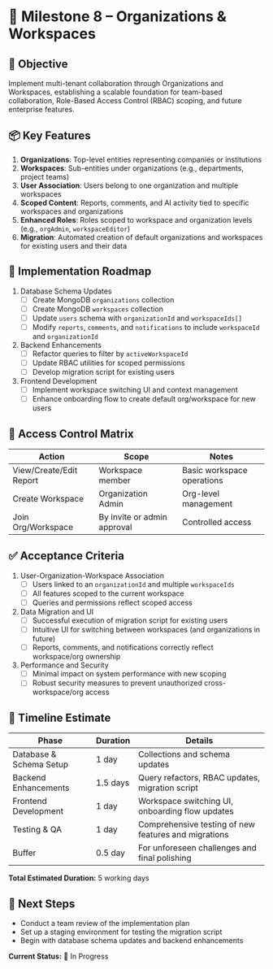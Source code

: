 # 🧭 Milestone 8 – Organizations & Workspaces

## 🎯 Objective
Implement multi-tenant collaboration through Organizations and Workspaces, establishing a scalable foundation for team-based collaboration, Role-Based Access Control (RBAC) scoping, and future enterprise features.

## 📦 Key Features
1. **Organizations**: Top-level entities representing companies or institutions
2. **Workspaces**: Sub-entities under organizations (e.g., departments, project teams)
3. **User Association**: Users belong to one organization and multiple workspaces
4. **Scoped Content**: Reports, comments, and AI activity tied to specific workspaces and organizations
5. **Enhanced Roles**: Roles scoped to workspace and organization levels (e.g., `orgAdmin`, `workspaceEditor`)
6. **Migration**: Automated creation of default organizations and workspaces for existing users and their data

## 🧱 Implementation Roadmap
1. Database Schema Updates
   - [ ] Create MongoDB `organizations` collection
   - [ ] Create MongoDB `workspaces` collection
   - [ ] Update `users` schema with `organizationId` and `workspaceIds[]`
   - [ ] Modify `reports`, `comments`, and `notifications` to include `workspaceId` and `organizationId`

2. Backend Enhancements
   - [ ] Refactor queries to filter by `activeWorkspaceId`
   - [ ] Update RBAC utilities for scoped permissions
   - [ ] Develop migration script for existing users

3. Frontend Development
   - [ ] Implement workspace switching UI and context management
   - [ ] Enhance onboarding flow to create default org/workspace for new users

## 🔐 Access Control Matrix
| Action | Scope | Notes |
|--------|-------|-------|
| View/Create/Edit Report | Workspace member | Basic workspace operations |
| Create Workspace | Organization Admin | Org-level management |
| Join Org/Workspace | By invite or admin approval | Controlled access |

## ✅ Acceptance Criteria
1. User-Organization-Workspace Association
   - [ ] Users linked to an `organizationId` and multiple `workspaceIds`
   - [ ] All features scoped to the current workspace
   - [ ] Queries and permissions reflect scoped access

2. Data Migration and UI
   - [ ] Successful execution of migration script for existing users
   - [ ] Intuitive UI for switching between workspaces (and organizations in future)
   - [ ] Reports, comments, and notifications correctly reflect workspace/org ownership

3. Performance and Security
   - [ ] Minimal impact on system performance with new scoping
   - [ ] Robust security measures to prevent unauthorized cross-workspace/org access

## 📅 Timeline Estimate
| Phase | Duration | Details |
|-------|----------|---------|
| Database & Schema Setup | 1 day | Collections and schema updates |
| Backend Enhancements | 1.5 days | Query refactors, RBAC updates, migration script |
| Frontend Development | 1 day | Workspace switching UI, onboarding flow updates |
| Testing & QA | 1 day | Comprehensive testing of new features and migrations |
| Buffer | 0.5 day | For unforeseen challenges and final polishing |

**Total Estimated Duration:** 5 working days

## 🚀 Next Steps
- Conduct a team review of the implementation plan
- Set up a staging environment for testing the migration script
- Begin with database schema updates and backend enhancements

**Current Status:** 🚧 In Progress
